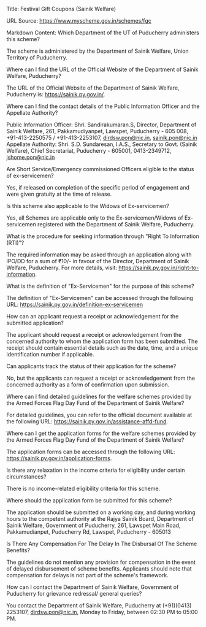 Title: Festival Gift Coupons (Sainik Welfare)

URL Source: https://www.myscheme.gov.in/schemes/fgc

Markdown Content:
Which Department of the UT of Puducherry administers this scheme?

The scheme is administered by the Department of Sainik Welfare, Union Territory of Puducherry.

Where can I find the URL of the Official Website of the Department of Sainik Welfare, Puducherry?

The URL of the Official Website of the Department of Sainik Welfare, Puducherry is: https://sainik.py.gov.in/.

Where can I find the contact details of the Public Information Officer and the Appellate Authority?

Public Information Officer: Shri. Sandirakumaran.S, Director, Department of Sainik Welfare, 261, Pakkamudiyanpet, Lawspet, Puducherry - 605 008, +91-413-2250575 / +91-413-2253107, dirdsw.pon@nic.in, sainik.pon@nic.in Appellate Authority: Shri. S.D. Sundaresan, I.A.S., Secretary to Govt. (Sainik Welfare), Chief Secretariat, Puducherry - 605001, 0413-2349712, jshome.pon@nic.in

Are Short Service/Emergency commissioned Officers eligible to the status of ex-servicemen?

Yes, if released on completion of the specific period of engagement and were given gratuity at the time of release.

Is this scheme also applicable to the Widows of Ex-servicemen?

Yes, all Schemes are applicable only to the Ex-servicemen/Widows of Ex-servicemen registered with the Department of Sainik Welfare, Puducherry.

What is the procedure for seeking information through "Right To Information (RTI)"?

The required information may be asked through an application along with IPO/DD for a sum of ₹10/- in favour of the Director, Department of Sainik Welfare, Puducherry. For more details, visit: https://sainik.py.gov.in/right-to-information.

What is the definition of "Ex-Servicemen" for the purpose of this scheme?

The definition of "Ex-Servicemen" can be accessed through the following URL: https://sainik.py.gov.in/definition-ex-servicemen

How can an applicant request a receipt or acknowledgement for the submitted application?

The applicant should request a receipt or acknowledgement from the concerned authority to whom the application form has been submitted. The receipt should contain essential details such as the date, time, and a unique identification number if applicable.

Can applicants track the status of their application for the scheme?

No, but the applicants can request a receipt or acknowledgement from the concerned authority as a form of confirmation upon submission.

Where can I find detailed guidelines for the welfare schemes provided by the Armed Forces Flag Day Fund of the Department of Sainik Welfare?

For detailed guidelines, you can refer to the official document available at the following URL: https://sainik.py.gov.in/assistance-affd-fund.

Where can I get the application forms for the welfare schemes provided by the Armed Forces Flag Day Fund of the Department of Sainik Welfare?

The application forms can be accessed through the following URL: https://sainik.py.gov.in/application-forms.

Is there any relaxation in the income criteria for eligibility under certain circumstances?

There is no income-related eligibility criteria for this scheme.

Where should the application form be submitted for this scheme?

The application should be submitted on a working day, and during working hours to the competent authority at the Rajya Sainik Board, Department of Sainik Welfare, Government of Puducherry, 261, Lawspet Main Road, Pakkamudianpet, Puducherry Rd, Lawspet, Puducherry - 605013

Is There Any Compensation For The Delay In The Disbursal Of The Scheme Benefits?

The guidelines do not mention any provision for compensation in the event of delayed disbursement of scheme benefits. Applicants should note that compensation for delays is not part of the scheme's framework.

How can I contact the Department of Sainik Welfare, Government of Puducherry for grievance redressal/ general queries?

You contact the Department of Sainik Welfare, Puducherry at (+91)(0413) 2253107, dirdsw.pon@nic.in, Monday to Friday, between 02:30 PM to 05:00 PM.
